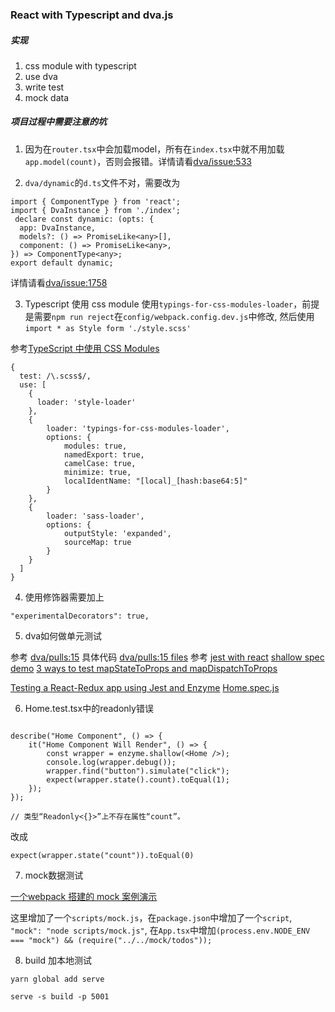 ### React with Typescript and dva.js

##### 实现

1. css module with typescript
2. use dva
3. write test
4. mock data

##### 项目过程中需要注意的坑

1. 因为在`router.tsx`中会加载model，所有在`index.tsx`中就不用加载`app.model(count)`，否则会报错。详情请看[dva/issue:533](https://github.com/dvajs/dva/issues/533)

2. `dva/dynamic`的`d.ts`文件不对，需要改为

```
import { ComponentType } from 'react';
import { DvaInstance } from './index';
 declare const dynamic: (opts: {
  app: DvaInstance,
  models?: () => PromiseLike<any>[],
  component: () => PromiseLike<any>,
}) => ComponentType<any>;
export default dynamic;	
```

详情请看[dva/issue:1758](https://github.com/dvajs/dva/issues/1758)

3. Typescript 使用 css module
使用`typings-for-css-modules-loader`，前提是需要`npm run reject`在`config/webpack.config.dev.js`中修改, 然后使用`import * as Style form './style.scss'`

参考[TypeScript 中使用 CSS Modules](https://juejin.im/post/59c62f8e6fb9a00a51439ad5)

```
{
  test: /\.scss$/,
  use: [
    {
      loader: 'style-loader'
    },
    {
        loader: 'typings-for-css-modules-loader',
        options: {
            modules: true,
            namedExport: true,
            camelCase: true,
            minimize: true,
            localIdentName: "[local]_[hash:base64:5]"
        }
    },
    {
        loader: 'sass-loader',
        options: {
            outputStyle: 'expanded',
            sourceMap: true
        }
    }
  ]
}
```

4. 使用修饰器需要加上

```
"experimentalDecorators": true,
```

5. dva如何做单元测试

参考 [dva/pulls:15](https://github.com/dvajs/dva-example-user-dashboard/pull/15)
具体代码 [dva/pulls:15 files](https://github.com/dvajs/dva-example-user-dashboard/pull/15/files)
参考 [jest with react](https://jestjs.io/docs/zh-Hans/tutorial-react)
[shallow spec demo](https://github.com/airbnb/enzyme/blob/master/packages/enzyme-test-suite/test/ShallowWrapper-spec.jsx)
[3 ways to test mapStateToProps and mapDispatchToProps](https://jsramblings.com/2018/01/15/3-ways-to-test-mapStateToProps-and-mapDispatchToProps.html)

[Testing a React-Redux app using Jest and Enzyme](https://medium.com/netscape/testing-a-react-redux-app-using-jest-and-enzyme-b349324803a9)
[Home.spec.js](https://github.com/Gethyl/ReactReduxTestingUsingJestEnzyme/blob/master/__test__/Home.spec.js)


6. Home.test.tsx中的readonly错误


```

describe("Home Component", () => {
    it("Home Component Will Render", () => {
        const wrapper = enzyme.shallow(<Home />);
        console.log(wrapper.debug());
        wrapper.find("button").simulate("click");
        expect(wrapper.state().count).toEqual(1);
    });
});

// 类型“Readonly<{}>”上不存在属性“count”。
```

改成

```
expect(wrapper.state("count")).toEqual(0)
```

7. mock数据测试

[一个webpack 搭建的 mock 案例演示](https://github.com/ToNiQian/mockjs)

这里增加了一个`scripts/mock.js`，在`package.json`中增加了一个`script`, `"mock": "node scripts/mock.js"`, 在`App.tsx`中增加`(process.env.NODE_ENV === "mock") && (require("../../mock/todos"));`

8. build 加本地测试

```
yarn global add serve

serve -s build -p 5001
```